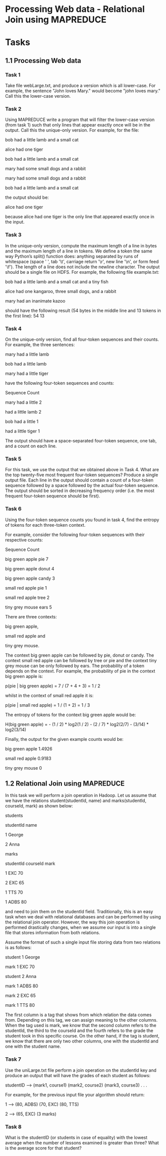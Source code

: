 # Processing Web data - Relational Join using MAPREDUCE

# Tasks

## 1.1 Processing Web data

### Task 1
Take file webLarge.txt, and produce a version which is all lower-case. For example, the sentence "John
loves Mary." would become "john loves mary." Call this the lower-case version.

### Task 2
Using MAPREDUCE write a program that will filter the lower-case version (from task 1) such that only lines
that appear exactly once will be in the output. Call this the unique-only version. For example, for the file:

bob had a little lamb and a small cat

alice had one tiger

bob had a little lamb and a small cat

mary had some small dogs and a rabbit

mary had some small dogs and a rabbit

bob had a little lamb and a small cat

the output should be:

alice had one tiger

because alice had one tiger is the only line that appeared exactly once in the input.

### Task 3
In the unique-only version, compute the maximum length of a line in bytes and the maximum length of a
line in tokens. We define a token the same way Python’s split() function does: anything separated by
runs of whitespace (space ' ', tab '\t', carriage return '\r', new line '\n', or form feed '\f'). The length
of a line does not include the newline character. The output should be a single file on HDFS. For example, the following file example.txt:

bob had a little lamb and a small cat and a tiny fish

alice had one kangaroo, three small dogs, and a rabbit

mary had an inanimate kazoo

should have the following result (54 bytes in the middle line and 13 tokens in the first line): 54 13

### Task 4
On the unique-only version, find all four-token sequences and their counts. For example, the three sentences:

mary had a little lamb

bob had a little lamb

mary had a little tiger

have the following four-token sequences and counts:

Sequence            Count

mary had a little   2

had a little lamb   2

bob had a little    1

had a little tiger  1

The output should have a space-separated four-token sequence, one tab, and a count on each line.

### Task 5
For this task, we use the output that we obtained above in Task 4. What are the top twenty-five
most frequent four-token sequences? Produce a single output file. Each line in the output should contain a
count of a four-token sequence followed by a space followed by the actual four-token sequence. The output
should be sorted in decreasing frequency order (i.e. the most frequent four-token sequence should be first).

### Task 6
Using the four-token sequence counts you found in task 4, find the entropy of tokens for each three-token
context.

For example, consider the following four-token sequences with their respective counts:

Sequence                Count

big green apple pie     7

big green apple donut   4

big green apple candy   3

small red apple pie     1

small red apple tree    2

tiny grey mouse ears    5

There are three contexts: 

big green apple, 

small red apple and 

tiny grey mouse. 

The context big green apple can be followed by pie, donut or candy. The context small red apple can be followed by tree or pie and the context tiny grey mouse can be only followed by ears. The probability of a token depends on the context. For example,
the probability of pie in the context big green apple is:

p(pie | big green apple) = 7 / (7 + 4 + 3) = 1 / 2

whilst in the context of small red apple it is:

p(pie | small red apple) = 1 / (1 + 2) = 1 / 3

The entropy of tokens for the context big green apple would be:

H(big green apple) = - (1 / 2) * log2(1 / 2) - (2 / 7) * log2(2/7) - (3/14) * log2(3/14)

Finally, the output for the given example counts would be:

big green apple 1.4926

small red apple 0.9183

tiny grey mouse 0

## 1.2 Relational Join using MAPREDUCE
In this task we will perform a join operation in Hadoop. Let us assume that we have the relations student(studentId, name) and marks(studentId, courseId, mark) as shown below:

students

studentId   name

1           George

2           Anna

marks

studentId courseId mark

1           EXC     70

2           EXC     65

1           TTS     70

1           ADBS    80

and need to join them on the studentId field. Traditionally, this is an easy task when we deal with relational
databases and can be performed by using the relational join operator. However, the way this join operation
is performed drastically changes, when we assume our input is into a single file that stores information
from both relations.

Assume the format of such a single input file storing data from two relations is as follows:

student 1 George

mark 1 EXC 70

student 2 Anna

mark 1 ADBS 80

mark 2 EXC 65

mark 1 TTS 80

The first column is a tag that shows from which relation the data comes from. Depending on this tag,
we can assign meaning to the other columns. When the tag used is mark, we know that the second column
refers to the studentId, the third to the courseId and the fourth refers to the grade the student took in this
specific course. On the other hand, if the tag is student, we know that there are only two other columns,
one with the studentId and one with the student name.

### Task 7
Use the uniLarge.txt file perform a join operation on the studentId key and produce an output that will
have the grades of each student as follows:

studentID --> (mark1, course1) (mark2, course2) (mark3, course3) . . .

For example, for the previous input file your algorithm should return:

1 --> (80, ADBS) (70, EXC) (80, TTS)

2 --> (65, EXC) (3 marks)

### Task 8
What is the studentID (or students in case of equality) with the lowest average when the number of lessons
examined is greater than three? What is the average score for that student?